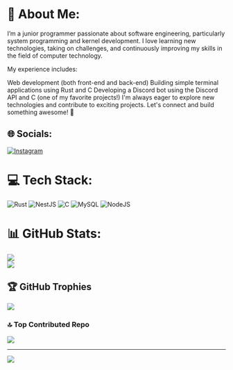 # 💫 About Me:

I’m a junior programmer passionate about software engineering, particularly system programming and kernel development. I love learning new technologies, taking on challenges, and continuously improving my skills in the field of computer technology.

My experience includes:

Web development (both front-end and back-end)
Building simple terminal applications using Rust and C
Developing a Discord bot using the Discord API and C (one of my favorite projects!)
I'm always eager to explore new technologies and contribute to exciting projects. Let's connect and build something awesome! 🚀

## 🌐 Socials:

[![Instagram](https://img.shields.io/badge/Instagram-%23E4405F.svg?logo=Instagram&logoColor=white)](https://instagram.com/@webstriix)

# 💻 Tech Stack:

![Rust](https://img.shields.io/badge/rust-%23000000.svg?style=for-the-badge&logo=rust&logoColor=white) ![NestJS](https://img.shields.io/badge/nestjs-%23E0234E.svg?style=for-the-badge&logo=nestjs&logoColor=white) ![C](https://img.shields.io/badge/c-%2300599C.svg?style=for-the-badge&logo=c&logoColor=white) ![MySQL](https://img.shields.io/badge/mysql-4479A1.svg?style=for-the-badge&logo=mysql&logoColor=white) ![NodeJS](https://img.shields.io/badge/node.js-6DA55F?style=for-the-badge&logo=node.js&logoColor=white)

# 📊 GitHub Stats:

![](https://github-readme-stats.vercel.app/api?username=webstriiix&theme=dark&hide_border=false&include_all_commits=true&count_private=false)<br/>
![](https://github-readme-stats.vercel.app/api/top-langs/?username=webstriiix&theme=dark&hide_border=false&include_all_commits=true&count_private=false&layout=compact)

## 🏆 GitHub Trophies

![](https://github-profile-trophy.vercel.app/?username=webstriiix&theme=radical&no-frame=false&no-bg=false&margin-w=4)

### 🔝 Top Contributed Repo

![](https://github-contributor-stats.vercel.app/api?username=webstriiix&limit=5&theme=dark&combine_all_yearly_contributions=true)

---

[![](https://visitcount.itsvg.in/api?id=webstriiix&icon=0&color=0)](https://visitcount.itsvg.in)

<!-- Proudly created with GPRM ( https://gprm.itsvg.in ) -->
